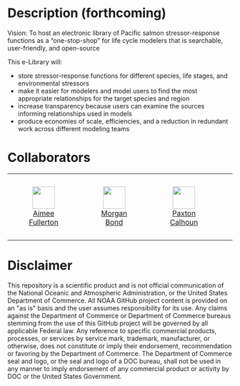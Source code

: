 # Description (forthcoming)

Vision: To host an electronic library of Pacific salmon stressor-response functions as a “one-stop-shop” for life cycle modelers that is searchable, user-friendly, and open-source 

This e-Library will:
* store stressor-response functions for different species, life stages, and environmental stressors 
* make it easier for modelers and model users to find the most appropriate relationships for the target species and region
* increase transparency because users can examine the sources informing relationships used in models
* produce economies of scale, efficiencies, and a reduction in redundant work across different modeling teams

# Collaborators

<table>
  <tr>
    <td>
      <a href="https://github.com/aimeefullerton">
        <figure align="center">
          <img src="https://github.com/aimeefullerton.png" width=50 height=50/>
          <br/>
          <figcaption width=50>Aimee Fullerton</figcaption>
        </figure>
      </a>
    </td>
    <td>
      <a href="https://github.com/Morganbond">
        <figure align='center'>
          <img src="https://github.com/Morganbond.png" width=50 height=50/>
          <br/>
          <figcaption>Morgan Bond</figcaption>
        </figure>
      </a>
    </td>
    <td>
      <a href="https://github.com/Paxtonc07">
        <figure align='center'>
          <img src="https://github.com/Paxtonc07.png" width=50 height=50/>
          <br/>
          <figcaption>Paxton Calhoun</figcaption>
        </figure>
      </a>
    </td>
    <td>
      <a href="https://github.com/DrAcula27">
        <figure align='center'>
          <img src="https://github.com/DrAcula27.png" width=50 height=50/>
          <br/>
          <figcaption>
            Danielle Andrews
            <br />
            (external)
          </figcaption>
        </figure>
      </a>
    </td>
  </tr>
</table>

# Disclaimer

This repository is a scientific product and is not official communication of the National Oceanic and Atmospheric Administration, or the United States Department of Commerce. All NOAA GitHub project content is provided on an "as is" basis and the user assumes responsibility for its use. Any claims against the Department of Commerce or Department of Commerce bureaus stemming from the use of this GitHub project will be governed by all applicable Federal law. Any reference to specific commercial products, processes, or services by service mark, trademark, manufacturer, or otherwise, does not constitute or imply their endorsement, recommendation or favoring by the Department of Commerce. The Department of Commerce seal and logo, or the seal and logo of a DOC bureau, shall not be used in any manner to imply endorsement of any commercial product or activity by DOC or the United States Government.
